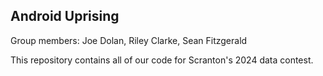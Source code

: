 ## Android Uprising
Group members: Joe Dolan, Riley Clarke, Sean Fitzgerald

This repository contains all of our code for Scranton's 2024 data contest.
